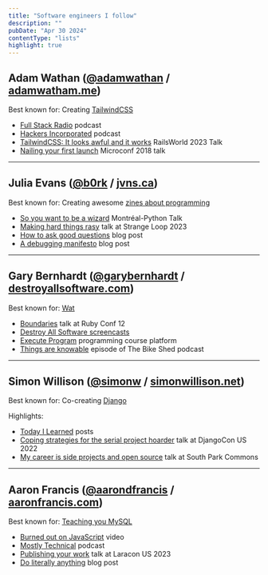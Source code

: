 ```yaml
---
title: "Software engineers I follow"
description: ""
pubDate: "Apr 30 2024"
contentType: "lists"
highlight: true
---
```


## Adam Wathan ([@adamwathan](https://twitter.com/adamwathan) / [adamwatham.me](https://adamwathan.me/))

Best known for: Creating [TailwindCSS](https://tailwindcss.com/)

- [Full Stack Radio](https://fullstackradio.com/) podcast
- [Hackers Incorporated](https://hackersincorporated.com/) podcast
- [TailwindCSS: It looks awful and it works](https://www.youtube.com/watch?v=TNXM4bqGqek) RailsWorld 2023 Talk
- [Nailing your first launch](https://www.youtube.com/watch?v=ajrDxZRpP9M) Microconf 2018 talk

---

## Julia Evans ([@b0rk](https://twitter.com/b0rk) / [jvns.ca](https://jvns.ca/))

Best known for: Creating awesome [zines about programming](https://wizardzines.com/)

- [So you want to be a wizard](https://www.youtube.com/watch?v=zUihajla2SE) Montréal-Python Talk
- [Making hard things rasy](https://www.youtube.com/watch?v=30YWsGDr8mA) talk at Strange Loop 2023
- [How to ask good questions](https://jvns.ca/blog/good-questions/) blog post
- [A debugging manifesto](https://jvns.ca/blog/2022/12/08/a-debugging-manifesto/) blog post

---

## Gary Bernhardt ([@garybernhardt](https://twitter.com/garybernhardt) / [destroyallsoftware.com](https://www.destroyallsoftware.com))

Best known for: [Wat](https://www.destroyallsoftware.com/talks/wat)

- [Boundaries](https://www.youtube.com/watch?v=yTkzNHF6rMs) talk at Ruby Conf 12
- [Destroy All Software screencasts](https://www.destroyallsoftware.com/screencasts)
- [Execute Program](https://www.executeprogram.com/) programming course platform
- [Things are knowable](https://bikeshed.thoughtbot.com/269) episode of The Bike Shed podcast

---

## Simon Willison ([@simonw](https://twitter.com/simonw) / [simonwillison.net](https://simonwillison.net/))

Best known for: Co-creating [Django](https://www.djangoproject.com/)

Highlights:

- [Today I Learned](https://til.simonwillison.net/) posts
- [Coping strategies for the serial project hoarder](https://www.youtube.com/watch?v=GLkRK2rJGB0) talk at DjangoCon US 2022
- [My career is side projects and open source](https://www.youtube.com/watch?v=wqjye4QnWK0) talk at South Park Commons

---

## Aaron Francis ([@aarondfrancis](https://twitter.com/aarondfrancis) / [aaronfrancis.com](https://aaronfrancis.com/))

Best known for: [Teaching you MySQL](https://planetscale.com/learn/courses/mysql-for-developers/introduction/course-introduction)

- [Burned out on JavaScript](https://www.youtube.com/watch?v=zkCBSz353fc) video
- [Mostly Technical](https://mostlytechnical.com/) podcast
- [Publishing your work](https://www.youtube.com/watch?v=2YaEtaXYVtI) talk at Laracon US 2023
- [Do literally anything](https://aaronfrancis.com/2024/do-literally-anything) blog post
